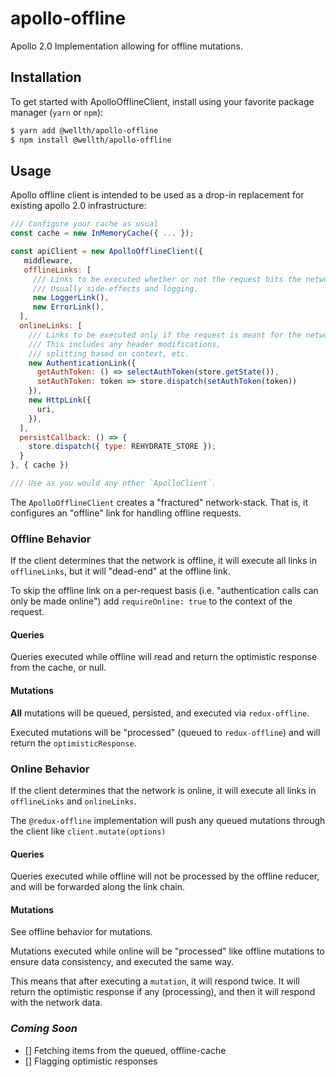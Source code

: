# apollo-offline

Apollo 2.0 Implementation allowing for offline mutations.

## Installation

To get started with ApolloOfflineClient, install using your favorite package manager (`yarn` or `npm`):

```sh
$ yarn add @wellth/apollo-offline
$ npm install @wellth/apollo-offline
```

## Usage

Apollo offline client is intended to be used as a drop-in replacement for existing apollo 2.0 infrastructure:

```js
/// Configure your cache as usual
const cache = new InMemoryCache({ ... });

const apiClient = new ApolloOfflineClient({
   middleware,
   offlineLinks: [
     /// Links to be executed whether or not the request hits the network.
     /// Usually side-effects and logging.
     new LoggerLink(),
     new ErrorLink(),
  ],
  onlineLinks: [
    /// Links to be executed only if the request is meant for the network.
    /// This includes any header modifications,
    /// splitting based on context, etc.
    new AuthenticationLink({
      getAuthToken: () => selectAuthToken(store.getState()),
      setAuthToken: token => store.dispatch(setAuthToken(token))
    }),
    new HttpLink({
      uri,
    }),
  ],
  persistCallback: () => {
    store.dispatch({ type: REHYDRATE_STORE });
  }
}, { cache })

/// Use as you would any other `ApolloClient`.
```

The `ApolloOfflineClient` creates a "fractured" network-stack. That is,
it configures an "offline" link for handling offline requests. 

### Offline Behavior
If the client determines that the network is offline, it will execute all
links in `offlineLinks`, but it will "dead-end" at the offline link.

To skip the offline link on a per-request basis (i.e. "authentication calls can only be made online") add
`requireOnline: true` to the context of the request.

#### Queries
Queries executed while offline will read and return the optimistic response from the cache, or null.

#### Mutations
**All** mutations will be queued, persisted, and executed via `redux-offline`.

Executed mutations will be "processed" (queued to `redux-offline`) and will return the `optimisticResponse`.

### Online Behavior
If the client determines that the network is online, it will execute all links in `offlineLinks` and `onlineLinks`.

The `@redux-offline` implementation will push any queued mutations through the client like `client.mutate(options)`

#### Queries
Queries executed while offline will not be processed by the offline reducer,
and will be forwarded along the link chain.

#### Mutations
See offline behavior for mutations. 

Mutations executed while online will be "processed" like offline mutations to ensure data consistency, and executed the same way.

This means that after executing a `mutation`, it will respond twice.
It will return the optimistic response if any (processing), and then
it will respond with the network data.


### *Coming Soon*
- [] Fetching items from the queued, offline-cache
- [] Flagging optimistic responses
